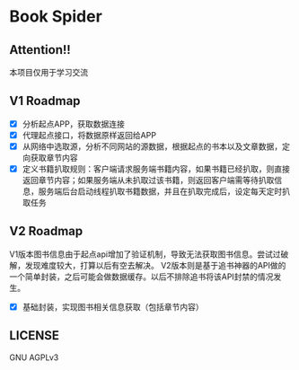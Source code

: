 # Book Spider

## Attention!!
本项目仅用于学习交流

## V1 Roadmap
- [X] 分析起点APP，获取数据连接
- [X] 代理起点接口，将数据原样返回给APP
- [X] 从网络中选取源，分析不同网站的源数据，根据起点的书本以及文章数据，定向获取章节内容
- [X] 定义书籍扒取规则：客户端请求服务端书籍内容，如果书籍已经扒取，则直接返回章节内容；如果服务端从未扒取过该书籍，则返回客户端需等待扒取信息，服务端后台启动线程扒取书籍数据，并且在扒取完成后，设定每天定时扒取任务

## V2 Roadmap

V1版本图书信息由于起点api增加了验证机制，导致无法获取图书信息。尝试过破解，发现难度较大，打算以后有空去解决。
V2版本则是基于追书神器的API做的一个简单封装，之后可能会做数据缓存。以后不排除追书将该API封禁的情况发生。

- [X] 基础封装，实现图书相关信息获取（包括章节内容）

## LICENSE
GNU AGPLv3

